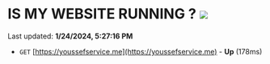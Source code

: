 # IS MY WEBSITE RUNNING ? [![](https://img.shields.io/static/v1?label=Sponsor&message=%E2%9D%A4&logo=GitHub&color=%23fe8e86)](https://github.com/sponsors/<username>)

Last updated: **1/24/2024, 5:27:16 PM**

- `GET` [https://youssefservice.me](https://youssefservice.me) - **Up** (178ms)
